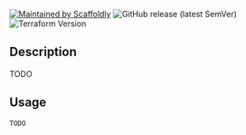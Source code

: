 [![Maintained by Scaffoldly](https://img.shields.io/badge/maintained%20by-scaffoldly-blueviolet)](https://github.com/scaffoldly)
![GitHub release (latest SemVer)](https://img.shields.io/github/v/release/scaffoldly/terraform-aws-serverless-api-stage-deploy)
![Terraform Version](https://img.shields.io/badge/tf-%3E%3D0.15.0-blue.svg)

## Description

TODO

## Usage

```hcl
TODO
```

<!-- BEGIN_TF_DOCS -->

<!-- END_TF_DOCS -->
